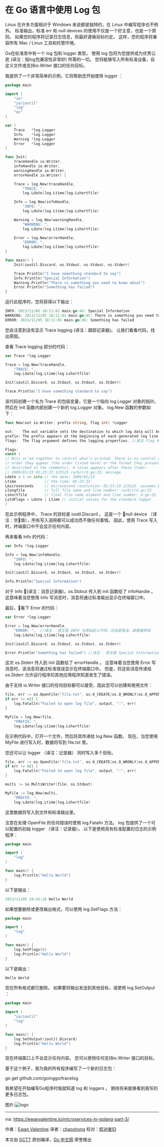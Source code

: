 # 在 Go 语言中使用 Log 包

Linux 在许多方面相对于 Windows 来说都是独特的，在 Linux 中编写程序也不例外。 标准输出，标准 err 和 null devices 的使用不仅是一个好主意，也是一个原则。 如果您的程序将记录日志信息，则最好遵循目标约定。 这样，您的程序将兼容所有 Mac / Linux 工具和托管环境。

Go在标准库中有一个 log 包和 logger 类型。 使用 log 包将为您提供成为优秀公民 (译注：指log包兼容性非常好) 所需的一切。 您将能够写入所有标准设备，自定义文件或支持io.Writer 接口的任何目标。

我提供了一个非常简单的示例，它将帮助您开始使用 logger ：

```go
package main

import (
    "io"
    "io/ioutil"
    "log"
    "os"
)

var (
    Trace   *log.Logger
    Info    *log.Logger
    Warning *log.Logger
    Error   *log.Logger
)

func Init(
    traceHandle io.Writer,
    infoHandle io.Writer,
    warningHandle io.Writer,
    errorHandle io.Writer) {

    Trace = log.New(traceHandle,
        "TRACE: ",
        log.Ldate|log.Ltime|log.Lshortfile)

    Info = log.New(infoHandle,
        "INFO: ",
        log.Ldate|log.Ltime|log.Lshortfile)

    Warning = log.New(warningHandle,
        "WARNING: ",
        log.Ldate|log.Ltime|log.Lshortfile)

    Error = log.New(errorHandle,
        "ERROR: ",
        log.Ldate|log.Ltime|log.Lshortfile)
}

func main() {
    Init(ioutil.Discard, os.Stdout, os.Stdout, os.Stderr)

    Trace.Println("I have something standard to say")
    Info.Println("Special Information")
    Warning.Println("There is something you need to know about")
    Error.Println("Something has failed")
}
```

运行此程序时，您将获得以下输出：

```go
INFO: 2013/11/05 18:11:01 main.go:44: Special Information
WARNING: 2013/11/05 18:11:01 main.go:45: There is something you need to know about
ERROR: 2013/11/05 18:11:01 main.go:46: Something has failed
```

您会注意到没有显示 Trace logging (译注：跟踪记录器)。 让我们看看代码，找出原因。

查看 Trace logging 部分的代码：

```go
var Trace *log.Logger

Trace = log.New(traceHandle,
    "TRACE: ",
    log.Ldate|log.Ltime|log.Lshortfile)

Init(ioutil.Discard, os.Stdout, os.Stdout, os.Stderr)

Trace.Println("I have something standard to say")
```

该代码创建一个名为 Trace 的包级变量，它是一个指向 log.Logger 对象的指针。 然后在 Init 函数内部创建一个新的 log.Logger 对象。 log.New 函数的参数如下：

```go
func New(out io.Writer, prefix string, flag int) *Logger

out:    The out variable sets the destination to which log data will be written. //译注 out变量设置将写入日志数据的目标
prefix: The prefix appears at the beginning of each generated log line. //译注 前缀出现在每个生成的日志行的开头。
flags:  The flag argument defines the logging properties. //译注 flag 参数定义日志记录属性

Flags:
const (
// Bits or’ed together to control what’s printed. There is no control over the 
// order they appear (the order listed here) or the format they present (as
// described in the comments). A colon appears after these items:
// 2009/01/23 01:23:23.123123 /a/b/c/d.go:23: message
Ldate = 1 << iota // the date: 2009/01/23
Ltime             // the time: 01:23:23
Lmicroseconds     // microsecond resolution: 01:23:23.123123. assumes Ltime.
Llongfile         // full file name and line number: /a/b/c/d.go:23
Lshortfile        // final file name element and line number: d.go:23. overrides Llongfile
LstdFlags = Ldate | Ltime // initial values for the standard logger
)
```

在此示例程序中， Trace 的目标是 ioutil.Discard 。 这是一个 null device （译注：空值），所有写入调用都可以成功而不做任何事情。 因此，使用 Trace 写入时，终端窗口中不会显示任何内容。

再来看看 Info 的代码：

```go
var Info *log.Logger

Info = log.New(infoHandle,
    "INFO: ",
    log.Ldate|log.Ltime|log.Lshortfile)

Init(ioutil.Discard, os.Stdout, os.Stdout, os.Stderr)

Info.Println("Special Information")

```

对于 Info (译注：消息记录器)，os.Stdout 传入到 init 函数给了 infoHandle 。 这意味着当您使用 Info 写消息时，消息将通过标准输出显示在终端窗口中。

最后，看下 Error 的代码：

```go
var Error *log.Logger

Error = log.New(errorHandle,
    "ERROR: ",  //译注： 原文是 INFO 与原始定义不同，应该是笔误，故直接修改
    log.Ldate|log.Ltime|log.Lshortfile)

Init(ioutil.Discard, os.Stdout, os.Stdout, os.Stderr)

Error.Println("Something has failed") //译注： 原文是 Special Information 与原始定义不同，应该是笔误，故直接修改
```

这次 os.Stderr 传入到 Init 函数给了 errorHandle 。 这意味着当您使用 Error 写消息时，该消息将通过标准错误显示在终端窗口中。 但是，将这些消息传递给 os.Stderr 允许运行程序的其他应用程序知道发生了错误。

由于支持 io.Writer 接口的任何目标都可以接受，因此您可以创建和使用文件：

```go
file, err := os.OpenFile("file.txt", os.O_CREATE|os.O_WRONLY|os.O_APPEND, 0666)
if err != nil {
    log.Fatalln("Failed to open log file", output, ":", err)
}

MyFile = log.New(file,
    "PREFIX: ",
    log.Ldate|log.Ltime|log.Lshortfile)
```

在示例代码中，打开一个文件，然后将其传递给 log.New 函数。 现在，当您使用 MyFile 进行写入时，数据将写到 file.txt 里。

您还可以让 logger （译注：记录器） 同时写入多个目标。

```go
file, err := os.OpenFile("file.txt", os.O_CREATE|os.O_WRONLY|os.O_APPEND, 0666)
if err != nil {
    log.Fatalln("Failed to open log file", output, ":", err)
}

multi := io.MultiWriter(file, os.Stdout)

MyFile := log.New(multi,
    "PREFIX: ",
    log.Ldate|log.Ltime|log.Lshortfile)
```

这里数据将写入到文件和标准输出里。

注意在处理 OpenFile 的任何错误时使用 log.Fatalln 方法。 log 包提供了一个可以配置的初始 logger （译注：记录器）。 以下是使用具有标准配置的日志的示例程序：

```go
package main

import (
    "log"
)

func main() {
    log.Println("Hello World")
}
```

以下是输出：

```go
2013/11/05 18:42:26 Hello World
```

如果想要删除或更改输出格式，可以使用 log.SetFlags 方法：

```go
package main

import (
    "log"
)

func main() {
    log.SetFlags(0)
    log.Println("Hello World")
}
```
以下是输出：

```go
Hello World
```
现在所有格式都已删除。 如果要将输出发送到其他目标，请使用 log.SetOutput ：

```go
package main

import (
    "io/ioutil"
    "log"
)

func main() {
    log.SetOutput(ioutil.Discard)
    log.Println("Hello World")
}
```

现在终端窗口上不会显示任何内容。 您可以使用任何支持io.Writer 接口的目标。

基于这个例子，我为我的所有程序编写了一个新的日志包：

go get github.com/goinggo/tracelog

我希望在开始编写Go程序时我就知道 log 和 loggers 。 期待将来能够看到我写的更多日志包。

图片:![logo](https://github.com/studygolang/GCTT/blob/master/logo.png?raw=true)

----------------

via: https://ewanvalentine.io/microservices-in-golang-part-3/

作者：[Ewan Valentine](http://ewanvalentine.io/author/ewan)
译者：[chaoshong](https://github.com/chaoshong)
校对：[校对者ID](https://github.com/校对者ID)

本文由 [GCTT](https://github.com/studygolang/GCTT) 原创编译，[Go 中文网](https://studygolang.com/) 荣誉推出
